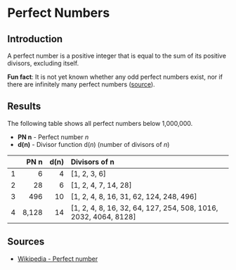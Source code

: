 # Perfect Numbers

## Introduction

A perfect number is a positive integer that is equal to the sum of its positive divisors, excluding itself.

**Fun fact**: It is not yet known whether any odd perfect numbers exist, nor if there are infinitely many perfect numbers ([source][perfect-number]).

## Results

The following table shows all perfect numbers below 1,000,000.
* **PN n** - Perfect number $n$
* **d(n)** - Divisor function $\text{d}(n)$ (number of divisors of $n$)

|    |   PN n |   d(n) | Divisors of n                                                   |
|---:|-------:|-------:|:----------------------------------------------------------------|
|  1 |      6 |      4 | [1, 2, 3, 6]                                                    |
|  2 |     28 |      6 | [1, 2, 4, 7, 14, 28]                                            |
|  3 |    496 |     10 | [1, 2, 4, 8, 16, 31, 62, 124, 248, 496]                         |
|  4 |  8,128 |     14 | [1, 2, 4, 8, 16, 32, 64, 127, 254, 508, 1016, 2032, 4064, 8128] |

## Sources

* [Wikipedia - Perfect number][perfect-number]

[perfect-number]: https://en.wikipedia.org/wiki/Perfect_number
